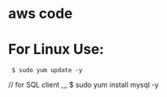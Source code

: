 # aws code

# For Linux Use:
     $ sudo yum update -y
// for SQL client
     ,,, $ sudo yum install mysql -y
     
     
     

